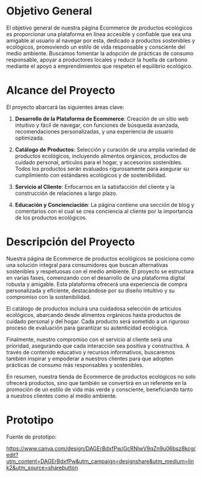 # Objetivo General 

El objetivo general de nuestra página Ecommerce de productos ecológicos es proporcionar una plataforma en línea accesible y confiable que sea una amigable al usuario al navegar por esta, dedicado a productos sostenibles y ecológicos, promoviendo un estilo de vida responsable y consciente del medio ambiente. Buscamos fomentar la adopción de prácticas de consumo responsable, apoyar a productores locales y reducir la huella de carbono mediante el  apoyo a emprendimientos que respeten el equilibrio ecológico.


# Alcance del Proyecto

El proyecto abarcará las siguientes áreas clave:

1. **Desarrollo de la Plataforma de Ecommerce**: Creación de un sitio web intuitivo y fácil de navegar, con funciones de búsqueda avanzada, recomendaciones personalizadas, y una experiencia de usuario optimizada.

2. **Catálogo de Productos**: Selección y curación de una amplia variedad de productos ecológicos, incluyendo alimentos orgánicos, productos de cuidado personal, artículos para el hogar, y accesorios sostenibles. Todos los productos serán evaluados rigurosamente para asegurar su cumplimiento con estándares ecológicos y de sostenibilidad.

3. **Servicio al Cliente**: Enfocarnos en la satisfacción del cliente y la construcción de relaciones a largo plazo.

4. **Educación y Concienciación**: La página contiene una sección de blog y comentarios con el cual se crea conciencia al cliente por la importancia de los productos ecológicos.

# Descripción del Proyecto

Nuestra página de Ecommerce de productos ecológicos se posiciona como una solución integral para consumidores que buscan alternativas sostenibles y respetuosas con el medio ambiente. El proyecto se estructura en varias fases, comenzando con el desarrollo de una plataforma digital robusta y amigable. Esta plataforma ofrecerá una experiencia de compra personalizada y eficiente, destacándose por su diseño intuitivo y su compromiso con la sostenibilidad.

El catálogo de productos incluirá una cuidadosa selección de artículos ecológicos, abarcando desde alimentos orgánicos hasta productos de cuidado personal y del hogar. Cada producto será sometido a un riguroso proceso de evaluación para garantizar su autenticidad ecológica.

Finalmente, nuestro compromiso con el servicio al cliente será una prioridad, asegurando que cada interacción sea positiva y constructiva. A través de contenido educativo y recursos informativos, buscaremos también inspirar y empoderar a nuestros clientes para que adopten prácticas de consumo más responsables y sostenibles.

En resumen, nuestra tienda de Ecommerce de productos ecológicos no solo ofrecerá productos, sino que también se convertirá en un referente en la promoción de un estilo de vida más verde y consciente, beneficiando tanto a nuestros clientes como al medio ambiente.

# Prototipo

Fuente de prototipo: 

https://www.canva.com/design/DAGErBdxfPw/GcRNlwV9qZn9u06bsz8kcg/edit?utm_content=DAGErBdxfPw&utm_campaign=designshare&utm_medium=link2&utm_source=sharebutton
